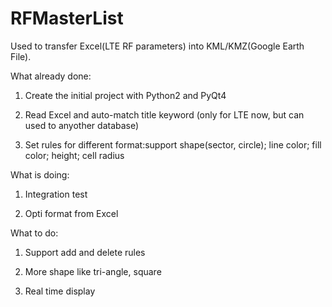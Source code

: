 RFMasterList
============

Used to transfer Excel(LTE RF parameters) into KML/KMZ(Google Earth File).

What already done:

1) Create the initial project with Python2 and PyQt4

2) Read Excel and auto-match title keyword (only for LTE now, but can used to anyother database)

3) Set rules for different format:support shape(sector, circle); line color; fill color; height; cell radius


What is doing:

1) Integration test

2) Opti format from Excel


What to do:

1) Support add and delete rules

2) More shape like tri-angle, square

3) Real time display
